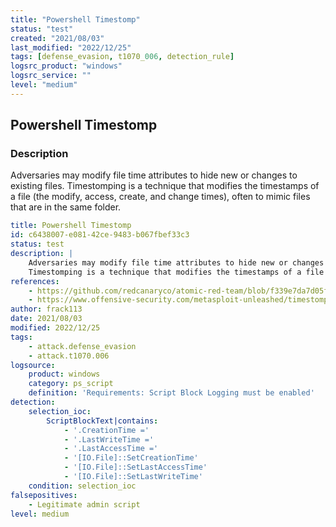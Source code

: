 ```yaml
---
title: "Powershell Timestomp"
status: "test"
created: "2021/08/03"
last_modified: "2022/12/25"
tags: [defense_evasion, t1070_006, detection_rule]
logsrc_product: "windows"
logsrc_service: ""
level: "medium"
---
```


## Powershell Timestomp

### Description

Adversaries may modify file time attributes to hide new or changes to existing files.
Timestomping is a technique that modifies the timestamps of a file (the modify, access, create, and change times), often to mimic files that are in the same folder.


```yml
title: Powershell Timestomp
id: c6438007-e081-42ce-9483-b067fbef33c3
status: test
description: |
    Adversaries may modify file time attributes to hide new or changes to existing files.
    Timestomping is a technique that modifies the timestamps of a file (the modify, access, create, and change times), often to mimic files that are in the same folder.
references:
    - https://github.com/redcanaryco/atomic-red-team/blob/f339e7da7d05f6057fdfcdd3742bfcf365fee2a9/atomics/T1070.006/T1070.006.md
    - https://www.offensive-security.com/metasploit-unleashed/timestomp/
author: frack113
date: 2021/08/03
modified: 2022/12/25
tags:
    - attack.defense_evasion
    - attack.t1070.006
logsource:
    product: windows
    category: ps_script
    definition: 'Requirements: Script Block Logging must be enabled'
detection:
    selection_ioc:
        ScriptBlockText|contains:
            - '.CreationTime ='
            - '.LastWriteTime ='
            - '.LastAccessTime ='
            - '[IO.File]::SetCreationTime'
            - '[IO.File]::SetLastAccessTime'
            - '[IO.File]::SetLastWriteTime'
    condition: selection_ioc
falsepositives:
    - Legitimate admin script
level: medium

```
